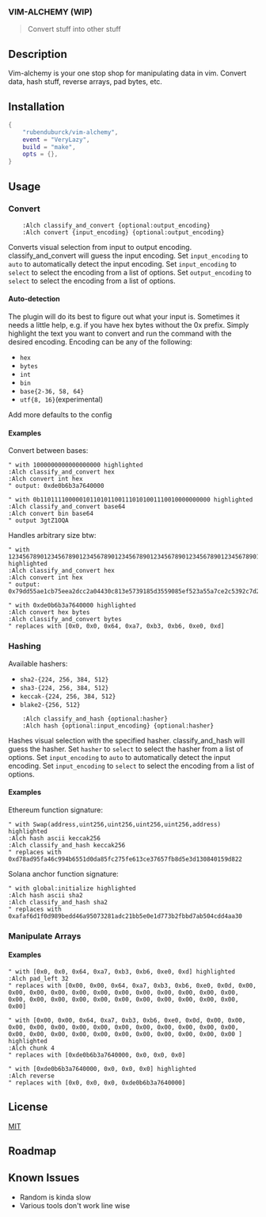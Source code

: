 
### VIM-ALCHEMY (WIP)

> Convert stuff into other stuff

## Description

Vim-alchemy is your one stop shop for manipulating data in vim.
Convert data, hash stuff, reverse arrays, pad bytes, etc.

## Installation

```lua
{
    "rubenduburck/vim-alchemy",
    event = "VeryLazy",
    build = "make",
    opts = {},
}
```


## Usage

### Convert
```vim
    :Alch classify_and_convert {optional:output_encoding}
    :Alch convert {input_encoding} {optional:output_encoding}
```

Converts visual selection from input to output encoding.
classify_and_convert will guess the input encoding.
Set `input_encoding` to `auto` to automatically detect the input encoding.
Set `input_encoding` to `select` to select the encoding from a list of options.
Set `output_encoding` to `select` to select the encoding from a list of options.

#### Auto-detection
The plugin will do its best to figure out what your input is.
Sometimes it needs a little help, e.g. if you have hex bytes without the 0x prefix.
Simply highlight the text you want to convert and run the command with the desired encoding.
Encoding can be any of the following:
* ```hex```
* ```bytes```
* ```int```
* ```bin```
* ```base{2-36, 58, 64}```
* ```utf{8, 16}```(experimental)

Add more defaults to the config

#### Examples

Convert between bases:
```vim
" with 1000000000000000000 highlighted
:Alch classify_and_convert hex 
:Alch convert int hex
" output: 0xde0b6b3a7640000
```

```vim
" with 0b110111100000101101011001110101001110010000000000 highlighted
:Alch classify_and_convert base64
:Alch convert bin base64
" output 3gtZ1OQA
```

Handles arbitrary size btw:
```vim
" with 123456789012345678901234567890123456789012345678901234567890123456789012345678901234567890123456789012345678901234567890123456789012345678901234567890123456789012345678901234567890 highlighted
:Alch classify_and_convert hex
:Alch convert int hex
" output: 0x79dd55ae1cb75eea2dcc2a04430c813e5739185d3559085ef523a55a7ce2c5392c7d287cbdd892ae321dfd37238836d35ba5ceea2a01788a9935e243d1161ef7bf14baccff196ce3f0ad2
```

```vim
" with 0xde0b6b3a7640000 highlighted
:Alch convert hex bytes 
:Alch classify_and_convert bytes
" replaces with [0x0, 0x0, 0x64, 0xa7, 0xb3, 0xb6, 0xe0, 0xd]
```

### Hashing

Available hashers:
* ```sha2-{224, 256, 384, 512}```
* ```sha3-{224, 256, 384, 512}```
* ```keccak-{224, 256, 384, 512}```
* ```blake2-{256, 512}```

```vim
    :Alch classify_and_hash {optional:hasher}
    :Alch hash {optional:input_encoding} {optional:hasher}
```

Hashes visual selection with the specified hasher.
classify_and_hash will guess the hasher.
Set `hasher` to `select` to select the hasher from a list of options.
Set `input_encoding` to `auto` to automatically detect the input encoding.
Set `input_encoding` to `select` to select the encoding from a list of options.

#### Examples

Ethereum function signature:
```vim
" with Swap(address,uint256,uint256,uint256,uint256,address) highlighted
:Alch hash ascii keccak256
:Alch classify_and_hash keccak256
" replaces with 0xd78ad95fa46c994b6551d0da85fc275fe613ce37657fb8d5e3d130840159d822
```

Solana anchor function signature:
```vim
" with global:initialize highlighted
:Alch hash ascii sha2
:Alch classify_and_hash sha2
" replaces with 0xafaf6d1f0d989bedd46a95073281adc21bb5e0e1d773b2fbbd7ab504cdd4aa30
```

### Manipulate Arrays

#### Examples
```vim
" with [0x0, 0x0, 0x64, 0xa7, 0xb3, 0xb6, 0xe0, 0xd] highlighted
:Alch pad_left 32 
" replaces with [0x00, 0x00, 0x64, 0xa7, 0xb3, 0xb6, 0xe0, 0x0d, 0x00, 0x00, 0x00, 0x00, 0x00, 0x00, 0x00, 0x00, 0x00, 0x00, 0x00, 0x00, 0x00, 0x00, 0x00, 0x00, 0x00, 0x00, 0x00, 0x00, 0x00, 0x00, 0x00, 0x00]
```

```vim
" with [0x00, 0x00, 0x64, 0xa7, 0xb3, 0xb6, 0xe0, 0x0d, 0x00, 0x00, 0x00, 0x00, 0x00, 0x00, 0x00, 0x00, 0x00, 0x00, 0x00, 0x00, 0x00, 0x00, 0x00, 0x00, 0x00, 0x00, 0x00, 0x00, 0x00, 0x00, 0x00, 0x00 ] highlighted
:Alch chunk 4 
" replaces with [0xde0b6b3a7640000, 0x0, 0x0, 0x0]
```

```vim
" with [0xde0b6b3a7640000, 0x0, 0x0, 0x0] highlighted
:Alch reverse
" replaces with [0x0, 0x0, 0x0, 0xde0b6b3a7640000]
```

## License
[MIT](https://choosealicense.com/licenses/mit/)

## Roadmap

## Known Issues
* Random is kinda slow
* Various tools don't work line wise
